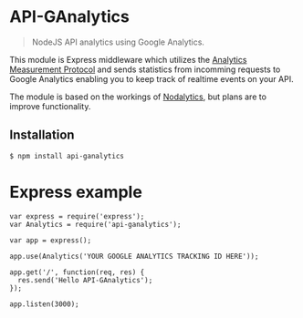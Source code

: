 # API-GAnalytics
> NodeJS API analytics using Google Analytics.

This module is Express middleware which utilizes the [Analytics Measurement Protocol](https://developers.google.com/analytics/devguides/collection/protocol/v1/devguide#overview) and sends statistics from incomming requests to Google Analytics enabling you to keep track of realtime events on your API.

The module is based on the workings of [Nodalytics](https://github.com/tjanczuk/nodalytics), but plans are to improve functionality.

## Installation

`$ npm install api-ganalytics`

# Express example

```
var express = require('express');
var Analytics = require('api-ganalytics');

var app = express();

app.use(Analytics('YOUR GOOGLE ANALYTICS TRACKING ID HERE'));

app.get('/', function(req, res) {
  res.send('Hello API-GAnalytics');
});

app.listen(3000);
